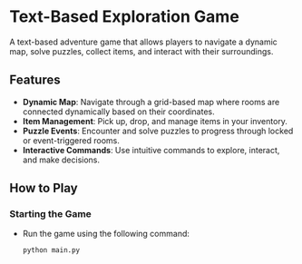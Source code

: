 # Text-Based Exploration Game

A text-based adventure game that allows players to navigate a dynamic map, solve puzzles, collect items, and interact with their surroundings.

## Features

- **Dynamic Map**: Navigate through a grid-based map where rooms are connected dynamically based on their coordinates.
- **Item Management**: Pick up, drop, and manage items in your inventory.
- **Puzzle Events**: Encounter and solve puzzles to progress through locked or event-triggered rooms.
- **Interactive Commands**: Use intuitive commands to explore, interact, and make decisions.

## How to Play

### Starting the Game
- Run the game using the following command:
  ```bash
  python main.py
